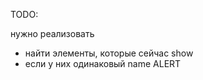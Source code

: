 TODO:

 нужно реализовать 
 - найти элементы, которые сейчас show
 - если у них одинаковый name 
 ALERT
